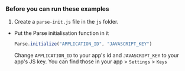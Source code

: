 ### Before you can run these examples

1. Create a `parse-init.js` file in the `js` folder.
* Put the Parse initialisation function in it

	```js
	Parse.initialize("APPLICATION_ID", "JAVASCRIPT_KEY")
	```
	
	Change `APPLICATION_ID` to your app's id and `JAVASCRIPT_KEY` to your app's JS key. You can find those in your app > `Settings` > `Keys`
